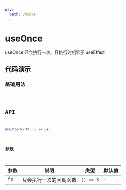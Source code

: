 ```yaml
---
nav:
  path: /hooks
---
```


# useOnce

useOnce 只会执行一次，且执行时机早于 useEffect

## 代码演示

### 基础用法

<code src="./demo/demo1.tsx" />

## API

```typescript
useOnce<S>(fn: () => S);
```

### 参数

| 参数 | 说明                   | 类型      | 默认值 |
| ---- | ---------------------- | --------- | ------ |
| fn   | 只会执行一次的回调函数 | `() => S` | -      |
